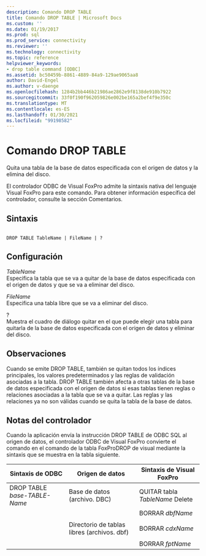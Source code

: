 ```yaml
---
description: Comando DROP TABLE
title: Comando DROP TABLE | Microsoft Docs
ms.custom: ''
ms.date: 01/19/2017
ms.prod: sql
ms.prod_service: connectivity
ms.reviewer: ''
ms.technology: connectivity
ms.topic: reference
helpviewer_keywords:
- drop table command [ODBC]
ms.assetid: bc50459b-8861-4889-84a9-129ae9065aa8
author: David-Engel
ms.author: v-daenge
ms.openlocfilehash: 1284b2bb446b21986ae2862e9f8138de910b7922
ms.sourcegitcommit: 33f0f190f962059826e002be165a2bef4f9e350c
ms.translationtype: MT
ms.contentlocale: es-ES
ms.lasthandoff: 01/30/2021
ms.locfileid: "99198582"
---
```

# <a name="drop-table-command"></a>Comando DROP TABLE
Quita una tabla de la base de datos especificada con el origen de datos y la elimina del disco.  
  
 El controlador ODBC de Visual FoxPro admite la sintaxis nativa del lenguaje Visual FoxPro para este comando. Para obtener información específica del controlador, consulte la sección Comentarios.  
  
## <a name="syntax"></a>Sintaxis  
  
```  
  
DROP TABLE TableName | FileName | ?  
```  
  
## <a name="settings"></a>Configuración  
 *TableName*  
 Especifica la tabla que se va a quitar de la base de datos especificada con el origen de datos y que se va a eliminar del disco.  
  
 *FileName*  
 Especifica una tabla libre que se va a eliminar del disco.  
  
 ?  
 Muestra el cuadro de diálogo quitar en el que puede elegir una tabla para quitarla de la base de datos especificada con el origen de datos y eliminar del disco.  
  
## <a name="remarks"></a>Observaciones  
 Cuando se emite DROP TABLE, también se quitan todos los índices principales, los valores predeterminados y las reglas de validación asociadas a la tabla. DROP TABLE también afecta a otras tablas de la base de datos especificada con el origen de datos si esas tablas tienen reglas o relaciones asociadas a la tabla que se va a quitar. Las reglas y las relaciones ya no son válidas cuando se quita la tabla de la base de datos.  
  
## <a name="driver-remarks"></a>Notas del controlador  
 Cuando la aplicación envía la instrucción DROP TABLE de ODBC SQL al origen de datos, el controlador ODBC de Visual FoxPro convierte el comando en el comando de la tabla FoxProDROP de visual mediante la sintaxis que se muestra en la tabla siguiente.  
  
|Sintaxis de ODBC|Origen de datos|Sintaxis de Visual FoxPro|  
|-----------------|-----------------|--------------------------|  
|DROP TABLE *base-TABLE-Name*|Base de datos (archivo. DBC)|QUITAR tabla *TableName* Delete|  
||Directorio de tablas libres (archivos. dbf)|BORRAR *dbfName*<br /><br /> BORRAR *cdxName*<br /><br /> BORRAR *fptName*|
